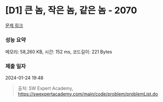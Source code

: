 # [D1] 큰 놈, 작은 놈, 같은 놈 - 2070 

[문제 링크](https://swexpertacademy.com/main/code/problem/problemDetail.do?contestProbId=AV5QQ6qqA40DFAUq) 

### 성능 요약

메모리: 58,260 KB, 시간: 152 ms, 코드길이: 221 Bytes

### 제출 일자

2024-01-24 19:48



> 출처: SW Expert Academy, https://swexpertacademy.com/main/code/problem/problemList.do